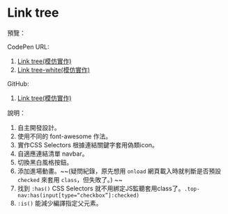 # Link tree

預覽：

CodePen URL:
1. [Link tree(模仿實作)](https://codepen.io/april808/pen/MWBKqyv)
1. [Link tree-white(模仿實作)](https://codepen.io/april808/pen/LYBGwvw)

GitHub:
1. [Link tree(模仿實作)](https://april808.github.io/link-tree/dist/index.html)

說明：

1. 自主開發設計。
1. 使用不同的 font-awesome 作法。
1. 實作CSS Selectors 根據連結關鍵字套用偽類icon。
1. 自適應連結清單 navbar。
1. 切換黑白風格按鈕。
1. 添加進場動畫。~~(疑問紀錄，原先想用 `onload` 網頁載入時就判斷是否預設 `checked` 來套用 `class`，但失敗了。) ~~
1. 找到 `:has()` CSS Selectors 就不用綁定JS監聽套用class了。`.top-nav:has(input[type=“checkbox”]:checked)` 
1. `:is()` 能減少編譯指定父元素。